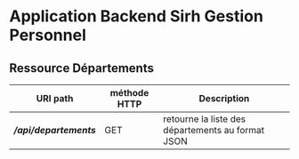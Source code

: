 Application Backend Sirh Gestion Personnel
=====================================



Ressource Départements
---


URI path                         |  méthode HTTP  |  Description     
-------------------------------- | -------------- | --------------------------------------------------------------------------
**_/api/departements_**          |  GET           |  retourne la liste des départements au format JSON


